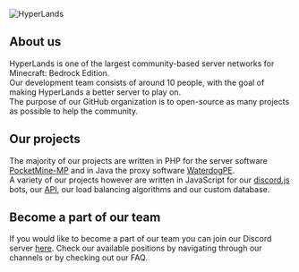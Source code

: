 ![HyperLands](https://i.imgur.com/SdaX4I2.png)
## About us
HyperLands is one of the largest community-based server networks for Minecraft: Bedrock Edition. <br/>
Our development team consists of around 10 people, with the goal of making HyperLands a better server to play on. <br/>
The purpose of our GitHub organization is to open-source as many projects as possible to help the community.

## Our projects
The majority of our projects are written in PHP for the server software [PocketMine-MP](https://github.com/pmmp/PocketMine-MP) and in Java the proxy software [WaterdogPE](https://github.com/WaterdogPE/WaterdogPE). <br/>
A variety of our projects however are written in JavaScript for our [discord.js](https://github.com/discordjs/discord.js) bots, our [API](https://api.hyperlandsmc.net), our load balancing algorithms and our custom database.

## Become a part of our team
If you would like to become a part of our team you can join our Discord server [here](https://discord.gg/hyperlands). Check our available positions by navigating through our channels or by checking out our FAQ.
